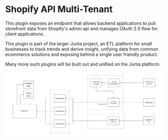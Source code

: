 # Shopify API Multi-Tenant

This plugin exposes an endpoint that allows backend applications to pull storefront data from Shopify's admin api and manages OAuth 2.0 flow for client applications.

This plugin is part of the larger Junta project, an ETL platform for small businesses to track trends and derive insight, unifying data from common ecommerce solutions and exposing behind a single user friendly product.

Many more such plugins will be built out and unified on the Junta platform.

![Shopify API Multi-Tenant](./README_assets/junta_project.png)
